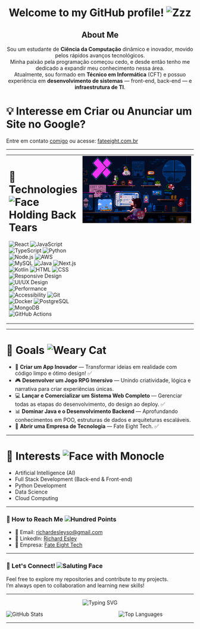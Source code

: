 <h1 align="center"> 
  Welcome to my GitHub profile! 
  <img src="https://raw.githubusercontent.com/Tarikul-Islam-Anik/Animated-Fluent-Emojis/master/Emojis/Smilies/Zzz.png" alt="Zzz" width="30" height="30" />
</h1>

<h2 align="center">About Me</h2> 

<p align="center">
  Sou um estudante de <strong>Ciência da Computação</strong> dinâmico e inovador, movido pelos rápidos avanços tecnológicos. <br>
  Minha paixão pela programação começou cedo, e desde então tenho me dedicado a expandir meu conhecimento nessa área. <br>
  Atualmente, sou formado em <strong>Técnico em Informática</strong> (CFT) e possuo experiência em <strong>desenvolvimento de sistemas</strong> — front-end, back-end — e <strong>infraestrutura de TI</strong>.
</p>

##

# 💡 Interesse em Criar ou Anunciar um Site no Google?
Entre em contato [comigo](https://wa.me/556198818808) ou acesse: [fateeight.com.br](https://fateeight.com.br/)

---

<table width="100%">
  <tr>
    <td>
      <h1>🌱 Technologies <img src="https://raw.githubusercontent.com/Tarikul-Islam-Anik/Animated-Fluent-Emojis/master/Emojis/Smilies/Face%20Holding%20Back%20Tears.png" alt="Face Holding Back Tears" width="25" height="25" /></h1>
        <p align="left">
          <img src="https://img.shields.io/badge/React-61DAFB?style=for-the-badge&logo=react&logoColor=black" alt="React" />
          <img src="https://img.shields.io/badge/JavaScript-F7DF1E?style=for-the-badge&logo=javascript&logoColor=black" alt="JavaScript" />
          <img src="https://img.shields.io/badge/TypeScript-3178C6?style=for-the-badge&logo=typescript&logoColor=white" alt="TypeScript" />
          <img src="https://img.shields.io/badge/Python-3776AB?style=for-the-badge&logo=python&logoColor=white" alt="Python" />
          <img src="https://img.shields.io/badge/Node.js-339933?style=for-the-badge&logo=nodedotjs&logoColor=white" alt="Node.js" />
          <img src="https://img.shields.io/badge/AWS-232F3E?style=for-the-badge&logo=amazonaws&logoColor=white" alt="AWS" />
          <img src="https://img.shields.io/badge/MySQL-4479A1?style=for-the-badge&logo=mysql&logoColor=white" alt="MySQL" />
          <img src="https://img.shields.io/badge/Java-ED8B00?style=for-the-badge&logo=java&logoColor=white" alt="Java" />
          <img src="https://img.shields.io/badge/Next.js-000000?style=for-the-badge&logo=nextdotjs&logoColor=white" alt="Next.js" />
          <img src="https://img.shields.io/badge/Kotlin-0095D5?style=for-the-badge&logo=kotlin&logoColor=white" alt="Kotlin" />
          <img src="https://img.shields.io/badge/HTML-E34F26?style=for-the-badge&logo=html5&logoColor=white" alt="HTML" />
          <img src="https://img.shields.io/badge/CSS-1572B6?style=for-the-badge&logo=css3&logoColor=white" alt="CSS" />
          <img src="https://img.shields.io/badge/Responsive%20Design-0A66C2?style=for-the-badge&logo=materialdesign&logoColor=white" alt="Responsive Design" />
          <img src="https://img.shields.io/badge/UI%2FUX%20Design-7B61FF?style=for-the-badge&logo=figma&logoColor=white" alt="UI/UX Design" />
          <img src="https://img.shields.io/badge/Performance-00A86B?style=for-the-badge&logo=lighthouse&logoColor=white" alt="Performance" />
          <img src="https://img.shields.io/badge/Accessibility-005A9C?style=for-the-badge&logo=a11yproject&logoColor=white" alt="Accessibility" />
          <img src="https://img.shields.io/badge/Git-F05032?style=for-the-badge&logo=git&logoColor=white" alt="Git" />
          <img src="https://img.shields.io/badge/Docker-2496ED?style=for-the-badge&logo=docker&logoColor=white" alt="Docker" />
          <img src="https://img.shields.io/badge/PostgreSQL-336791?style=for-the-badge&logo=postgresql&logoColor=white" alt="PostgreSQL" />
          <img src="https://img.shields.io/badge/MongoDB-47A248?style=for-the-badge&logo=mongodb&logoColor=white" alt="MongoDB" />
          <img src="https://img.shields.io/badge/GitHub_Actions-2088FF?style=for-the-badge&logo=githubactions&logoColor=white" alt="GitHub Actions" />
        </p>
    </td>
    <td width="360" valign="top" style="text-align:right">
      <img alt="Gif of a programmer" width="350" height="180" src="/src/img/header-image.gif">
    </td>
  </tr>
</table>

---

<h1>🎯 Goals <img src="https://raw.githubusercontent.com/Tarikul-Islam-Anik/Animated-Fluent-Emojis/master/Emojis/Smilies/Weary%20Cat.png" alt="Weary Cat" width="25" height="25" /></h1> 

- 🚀 **Criar um App Inovador** — Transformar ideias em realidade com código limpo e ótimo design! ✅
- 🎮 **Desenvolver um Jogo RPG Imersivo** — Unindo criatividade, lógica e narrativa para criar experiências únicas.  
- 💻 **Lançar e Comercializar um Sistema Web Completo** — Gerenciar todas as etapas do desenvolvimento, do design ao deploy. ✅  
- 📊 **Dominar Java e o Desenvolvimento Backend** — Aprofundando conhecimentos em POO, estruturas de dados e arquiteturas escaláveis.
- 🏣 **Abrir uma Empresa de Tecnologia** — Fate Eight Tech. ✅    

---

<h1>🧩 Interests <img src="https://raw.githubusercontent.com/Tarikul-Islam-Anik/Animated-Fluent-Emojis/master/Emojis/Smilies/Face%20with%20Monocle.png" alt="Face with Monocle" width="25" height="25" /></h1> 

- Artificial Intelligence (AI)  
- Full Stack Development (Back-end & Front-end)  
- Python Development  
- Data Science  
- Cloud Computing  

---

### 🚀 How to Reach Me <img src="https://raw.githubusercontent.com/Tarikul-Islam-Anik/Animated-Fluent-Emojis/master/Emojis/Smilies/Hundred%20Points.png" alt="Hundred Points" width="25" height="25" />

- 📧 Email: [richardesleyso@gmail.com](mailto:richardesleyso@gmail.com)  
- 💼 LinkedIn: [Richard Esley](https://www.linkedin.com/in/richardesley)  
- 🏢 Empresa: [Fate Eight Tech](https://fateeight.com.br/)  

---

### 🔗 Let's Connect! <img src="https://raw.githubusercontent.com/Tarikul-Islam-Anik/Animated-Fluent-Emojis/master/Emojis/Smilies/Saluting%20Face.png" alt="Saluting Face" width="25" height="25" />

Feel free to explore my repositories and contribute to my projects.  
I’m always open to collaboration and learning new skills!

---

<div align="center">

![Typing SVG](https://readme-typing-svg.herokuapp.com?font=Fira+Code&size=24&duration=4000&color=F75C7E&center=true&vCenter=true&width=450&lines=Hello,+I'm+Richard+Esley;Welcome+to+my+GitHub+profile!;I'm+a+Computer+Science+Student)
  
</div>

<div style="display: flex; justify-content: space-between;">
  <img src="https://github-readme-stats.vercel.app/api?username=RDEsley&show_icons=true&theme=radical" alt="GitHub Stats" style="width: 52%;">
  <img src="https://github-readme-stats.vercel.app/api/top-langs/?username=RDEsley&layout=compact&theme=radical" alt="Top Languages" style="width: 40%;">
</div>

---
<!-- 
[![Ashutosh's github activity graph](https://github-readme-activity-graph.vercel.app/graph?username=RDEsley&bg_color=000000&color=eb8034&line=be93d4&point=b65fcf&area=true&hide_border=true)](https://github.com/ashutosh00710/github-readme-activity-graph)
<picture align="center">
  <source media="(prefers-color-scheme: dark)" srcset="https://raw.githubusercontent.com/RDEsley/RDEsley/output/github-contribution-grid-snake-dark.svg">
  <source media="(prefers-color-scheme: light)" srcset="https://raw.githubusercontent.com/RDEsley/RDEsley/output/github-contribution-grid-snake-dark.svg">
  <img align="center" alt="github contribution grid snake animation" src="https://raw.githubusercontent.com/RDEsley/RDEsley/output/github-contribution-grid-snake.svg">
</picture> 
-->

